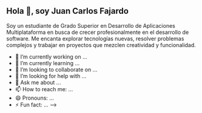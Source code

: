 ## Hola 👋, soy Juan Carlos Fajardo

Soy un estudiante de Grado Superior en Desarrollo de Aplicaciones Multiplataforma en busca de crecer profesionalmente en el desarrollo de software. Me encanta explorar tecnologías nuevas, resolver problemas complejos y trabajar en proyectos que mezclen creatividad y funcionalidad.



- 🔭 I’m currently working on ...
- 🌱 I’m currently learning ...
- 👯 I’m looking to collaborate on ...
- 🤔 I’m looking for help with ...
- 💬 Ask me about ...
- 📫 How to reach me: ...
- 😄 Pronouns: ...
- ⚡ Fun fact: ...
-->
